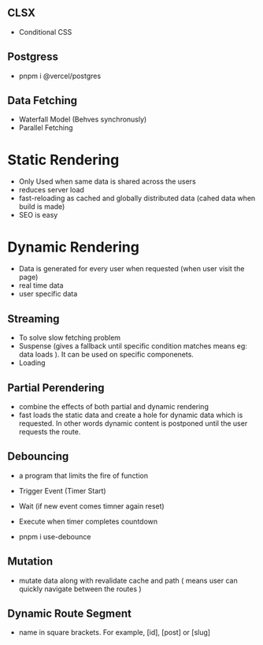 ## CLSX

- Conditional CSS

## Postgress

- pnpm i @vercel/postgres

## Data Fetching

- Waterfall Model (Behves synchronusly)
- Parallel Fetching 

# Static Rendering

- Only Used when same data is shared across the users 
- reduces server load
- fast-reloading as cached and globally distributed data (cahed data when build is made)
- SEO is easy

# Dynamic Rendering

- Data is generated for every user when requested (when user visit the page)
- real time data
- user specific data 

## Streaming 

- To solve slow fetching problem 
- Suspense (gives a fallback until specific condition matches means eg: data loads ). It can be used  on specific componenets.
- Loading


## Partial Perendering

- combine the effects of both partial and dynamic rendering
- fast loads the static data and create a hole for dynamic data which is requested. In other words dynamic content is postponed until the user requests the route.

## Debouncing 

- a program that limits the fire of function 
- Trigger Event (Timer Start)
- Wait (if new event comes timner again reset)
- Execute when timer completes countdown

- pnpm i use-debounce

## Mutation 

- mutate data along with revalidate cache and path ( means user can quickly navigate between the routes )

## Dynamic Route Segment 

- name in square brackets. For example, [id], [post] or [slug]
